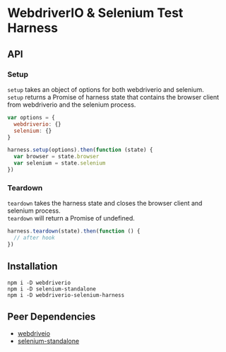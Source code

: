 # WebdriverIO & Selenium Test Harness

## API

### Setup

`setup` takes an object of options for both webdriverio and selenium.  
`setup` returns a Promise of harness state that contains the browser client from webdriverio and the selenium process.

```javascript
var options = {
  webdriverio: {}
  selenium: {}
}

harness.setup(options).then(function (state) {
  var browser = state.browser
  var selenium = state.selenium
})

```

### Teardown

`teardown` takes the harness state and closes the browser client and selenium process.  
`teardown` will return a Promise of undefined.

```javascript
harness.teardown(state).then(function () {
  // after hook
})
```

## Installation

```shell
npm i -D webdriverio
npm i -D selenium-standalone
npm i -D webdriverio-selenium-harness
```

## Peer Dependencies

* [webdriveio](https://www.npmjs.com/package/webdriverio)
* [selenium-standalone](https://www.npmjs.com/package/selenium-standalone)
